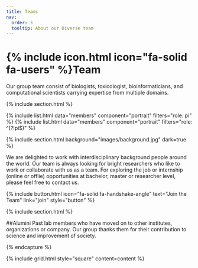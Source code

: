 ```yaml
---
title: Teams
nav:
  order: 3
  tooltip: About our Diverse team
---
```


# {% include icon.html icon="fa-solid fa-users" %}Team

Our group team consist of biologists, toxicologist, bioinformaticians, and computational scientists carrying expertise from multiple domains. 

{% include section.html %}

{% include list.html data="members" component="portrait" filters="role: pi" %}
{% include list.html data="members" component="portrait" filters="role: ^(?!pi$)" %}

{% include section.html background="images/background.jpg" dark=true %}

We are delighted to work with interdisciplinary background people around the world. Our team is always looking for bright researchers who like to work or collaborate with us as a team. For exploring the job or internship (online or offlie) opportunities at bachelor, master or researcher level, please feel free to contact us.

{%
  include button.html
  icon="fa-solid fa-handshake-angle"
  text="Join the Team"
  link="join"
  style="button"
%}


{% include section.html %}

##Alumini
Past lab members who have moved on to other institutes, organizations or company. Our group thanks them for their contribution to science and improvement of society.

{% endcapture %}

{% include grid.html style="square" content=content %}
